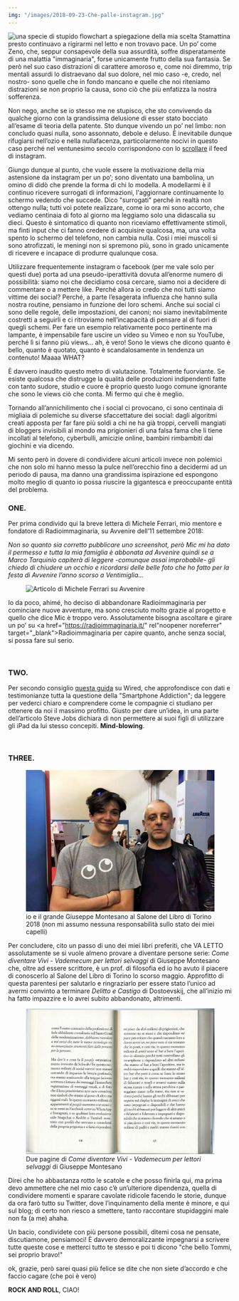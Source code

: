 ```yaml
---
img: "/images/2018-09-23-Che-palle-instagram.jpg"
---
```

<img src="{{ page.img }}" title="una specie di stupido flowchart a spiegazione della mia scelta" alt="una specie di stupido flowchart a spiegazione della mia scelta" />
Stamattina presto continuavo a rigirarmi nel letto e non trovavo pace. Un po’ come Zeno, che, seppur consapevole della sua assurdità, soffre disperatamente di una malattia "immaginaria", forse unicamente frutto della sua fantasia. Se però nel suo caso distrazioni di carattere amoroso e, come noi diremmo, trip mentali assurdi lo distraevano dal suo dolore, nel mio caso -e, credo, nel nostro- sono quelle che in fondo mancano e quelle che noi riteniamo distrazioni se non proprio la causa, sono ciò che più enfatizza la nostra sofferenza.

Non nego, anche se io stesso me ne stupisco, che sto convivendo da qualche giorno con la grandissima delusione di esser stato bocciato all’esame di teoria della patente. Sto dunque vivendo un po’ nel limbo: non concludo quasi nulla, sono assonnato, debole e deluso. È inevitabile dunque rifugiarsi nell’ozio e nella nullafacenza, particolarmente nocivi in questo caso perché nel ventunesimo secolo corrispondono con lo <a href="https://www.instagram.com/scrollordie/" rel="noopener noreferrer" target="_blank">scrollare</a> il feed di instagram.

Giungo dunque al punto, che vuole essere la motivazione della mia astensione da instagram per un po’; sono diventato una bambolina, un omino di didò che prende la forma di chi lo modella. A modellarmi è il continuo ricevere surrogati di informazioni, l'aggiornare continuamente lo schermo vedendo che succede. Dico "surrogati" perché in realtà non ottengo nulla; tutti voi potete realizzare, come io ora mi sono accorto, che vediamo centinaia di foto al giorno ma leggiamo solo una didascalia su dieci. Questo è sintomatico di quanto non riceviamo effettivamente stimoli, ma finti input che ci fanno credere di acquisire qualcosa, ma, una volta spento lo schermo del telefono, non cambia nulla. Così i miei muscoli si sono atrofizzati, le meningi non si spremono più, sono in grado unicamente di ricevere e incapace di produrre qualunque cosa.

Utilizzare frequentemente instagram o facebook (per me vale solo per questi due) porta ad una pseudo-iperattività dovuta all’enorme numero di possibilità: siamo noi che decidiamo cosa cercare, siamo noi a decidere di commentare o a mettere like. Perché allora io credo che noi tutti siamo vittime dei social? Perché, a parte l’esagerata influenza che hanno sulla nostra routine, pensiamo in funzione dei loro schemi. Anche sui social ci sono delle regole, delle impostazioni, dei canoni; noi siamo inevitabilmente costretti a seguirli e ci ritroviamo nell’incapacità di pensare al di fuori di quegli schemi. Per fare un esempio relativamente poco pertinente ma lampante, è impensabile fare uscire un video su Vimeo e non su YouTube, perché lì si fanno più views… ah, è vero! Sono le views che dicono quanto è bello, quanto è quotato, quanto è scandalosamente in tendenza un contenuto! Maaaa WHAT?

È davvero inaudito questo metro di valutazione. Totalmente fuorviante. Se esiste qualcosa che distrugge la qualità delle produzioni indipendenti fatte con tanto sudore, studio e cuore è proprio questo luogo comune ignorante che sono le views ciò che conta. Mi fermo qui che è meglio.

Tornando all’annichilimento che i social ci provocano, ci sono centinaia di migliaia di polemiche su diverse sfaccettature dei social: dagli algoritmi creati apposta per far fare più soldi a chi ne ha già troppi, cervelli mangiati di bloggers invisibili al mondo ma prigionieri di una falsa fama che li tiene incollati al telefono, cyberbulli, amicizie online, bambini rimbambiti dai giochini e via dicendo.

Mi sento però in dovere di condividere alcuni articoli invece non polemici che non solo mi hanno messo la pulce nell’orecchio fino a decidermi ad un periodo di pausa, ma danno una grandissima ispirazione ed espongono molto meglio di quanto io possa riuscire la gigantesca e preoccupante entità del problema.

### ONE.
Per prima condivido qui la breve lettera di Michele Ferrari, mio mentore e fondatore di Radioimmaginaria, su Avvenire dell’11 settembre 2018:

_Non so quanto sia corretto pubblicare uno screenshot, però Mic mi ha dato il permesso e tutta la mia famiglia è abbonata ad Avvenire quindi se a Marco Tarquinio capiterà di leggere -comunque assai improbabile- gli chiedo di chiudere un occhio e ricordarsi delle belle foto che ho fatto per la festa di Avvenire l’anno scorso a Ventimiglia…_

<figure><img src="/images/2018-09-23-Che-palle-instagram-1.jpg" alt="Articolo di Michele Ferrari su Avvenire" /></figure>


Io da poco, ahimé, ho deciso di abbandonare Radioimmaginaria per cominciare nuove avventure, ma sono cresciuto molto grazie al progetto e quello che dice Mic è troppo vero. Assolutamente bisogna ascoltare e girare un po’ su <a href="https://radioimmaginaria.it/" rel"noopener noreferrer" target="_blank">Radioimmaginaria</a> per capire quanto, anche senza social, si possa fare sul serio.

<br />

### TWO.

Per secondo consiglio <a href="https://www.wired.com/story/wired-guide-to-internet-addiction/" rel="noopener noreferrer" target="_blank">questa guida</a> su Wired, che approfondisce con dati e testimonianze tutta la questione della "Smartphone Addiction"; da leggere per vederci chiaro e comprendere come le compagnie ci studiano per ottenere da noi il massimo profitto. Giusto per dare un’idea, in una parte dell’articolo Steve Jobs dichiara di non permettere ai suoi figli di utilizzare gli iPad da lui stesso concepiti. **Mind-blowing**.

<br />

### THREE.

<figure><img src="/images/2018-09-23-Che-palle-instagram-2.jpg" alt="una foto di me con Giuseppe Montesano" /><figcaption>io e il grande Giuseppe Montesano al Salone del Libro di Torino 2018 (non mi assumo nessuna responsabilità sullo stato dei miei capelli)</figcaption></figure>

Per concludere, cito un passo di uno dei miei libri preferiti, che VA LETTO assolutamente se si vuole almeno provare a diventare persone serie: _Come diventare Vivi - Vademecum per lettori selvaggi_ di Giuseppe Montesano che, oltre ad essere scrittore, è un prof. di filosofia ed io ho avuto il piacere di conoscerlo al Salone del Libro di Torino lo scorso maggio. Approfitto di questa parentesi per salutarlo e ringraziarlo per essere stato l’unico ad avermi convinto a terminare _Delitto e Castigo_ di Dostoevskij, che all’inizio mi ha fatto impazzire e lo avrei subito abbandonato, altrimenti.

<figure><img src="/images/2018-09-23-Che-palle-instagram-3.jpg" alt="la scansione di due pagine di *Come diventare Vivi - Vademecum per lettori selvaggi* di Giuseppe Montesano" /><figcaption>Due pagine di <i>Come diventare Vivi - Vademecum per lettori selvaggi</i> di Giuseppe Montesano</figcaption></figure>



Direi che ho abbastanza rotto le scatole e che posso finirla qui, ma prima devo ammettere che nel mio caso c’è un’ulteriore dipendenza, quella di condividere momenti e sparare cavolate ridicole facendo le storie, dunque da ora farò tutto su Twitter, dove l’inquinamento della mente è minore, e qui sul blog; di certo non riesco a smettere, tanto raccontare stupidaggini male non fa (a me) ahaha.

Un bacio, condividete con più persone possibili, ditemi cosa ne pensate, discutiamone, pensiamoci! È davvero demoralizzante impegnarsi a scrivere tutte queste cose e metterci tutto te stesso e poi ti dicono "che bello Tommi, sei proprio bravo!"

ok, grazie, però sarei quasi più felice se dite che non siete d’accordo e che faccio cagare (che poi è vero)

**ROCK AND ROLL**, CIAO!
